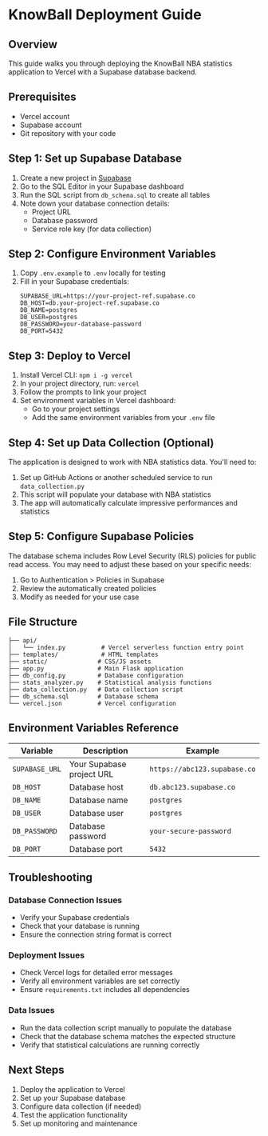 # KnowBall Deployment Guide

## Overview
This guide walks you through deploying the KnowBall NBA statistics application to Vercel with a Supabase database backend.

## Prerequisites
- Vercel account
- Supabase account
- Git repository with your code

## Step 1: Set up Supabase Database

1. Create a new project in [Supabase](https://supabase.com)
2. Go to the SQL Editor in your Supabase dashboard
3. Run the SQL script from `db_schema.sql` to create all tables
4. Note down your database connection details:
   - Project URL
   - Database password
   - Service role key (for data collection)

## Step 2: Configure Environment Variables

1. Copy `.env.example` to `.env` locally for testing
2. Fill in your Supabase credentials:
   ```
   SUPABASE_URL=https://your-project-ref.supabase.co
   DB_HOST=db.your-project-ref.supabase.co
   DB_NAME=postgres
   DB_USER=postgres
   DB_PASSWORD=your-database-password
   DB_PORT=5432
   ```

## Step 3: Deploy to Vercel

1. Install Vercel CLI: `npm i -g vercel`
2. In your project directory, run: `vercel`
3. Follow the prompts to link your project
4. Set environment variables in Vercel dashboard:
   - Go to your project settings
   - Add the same environment variables from your `.env` file

## Step 4: Set up Data Collection (Optional)

The application is designed to work with NBA statistics data. You'll need to:

1. Set up GitHub Actions or another scheduled service to run `data_collection.py`
2. This script will populate your database with NBA statistics
3. The app will automatically calculate impressive performances and statistics

## Step 5: Configure Supabase Policies

The database schema includes Row Level Security (RLS) policies for public read access. You may need to adjust these based on your specific needs:

1. Go to Authentication > Policies in Supabase
2. Review the automatically created policies
3. Modify as needed for your use case

## File Structure

```
├── api/
│   └── index.py          # Vercel serverless function entry point
├── templates/            # HTML templates
├── static/              # CSS/JS assets
├── app.py               # Main Flask application
├── db_config.py         # Database configuration
├── stats_analyzer.py    # Statistical analysis functions
├── data_collection.py   # Data collection script
├── db_schema.sql        # Database schema
└── vercel.json          # Vercel configuration
```

## Environment Variables Reference

| Variable | Description | Example |
|----------|-------------|---------|
| `SUPABASE_URL` | Your Supabase project URL | `https://abc123.supabase.co` |
| `DB_HOST` | Database host | `db.abc123.supabase.co` |
| `DB_NAME` | Database name | `postgres` |
| `DB_USER` | Database user | `postgres` |
| `DB_PASSWORD` | Database password | `your-secure-password` |
| `DB_PORT` | Database port | `5432` |

## Troubleshooting

### Database Connection Issues
- Verify your Supabase credentials
- Check that your database is running
- Ensure the connection string format is correct

### Deployment Issues
- Check Vercel logs for detailed error messages
- Verify all environment variables are set correctly
- Ensure `requirements.txt` includes all dependencies

### Data Issues
- Run the data collection script manually to populate the database
- Check that the database schema matches the expected structure
- Verify that statistical calculations are running correctly

## Next Steps

1. Deploy the application to Vercel
2. Set up your Supabase database
3. Configure data collection (if needed)
4. Test the application functionality
5. Set up monitoring and maintenance